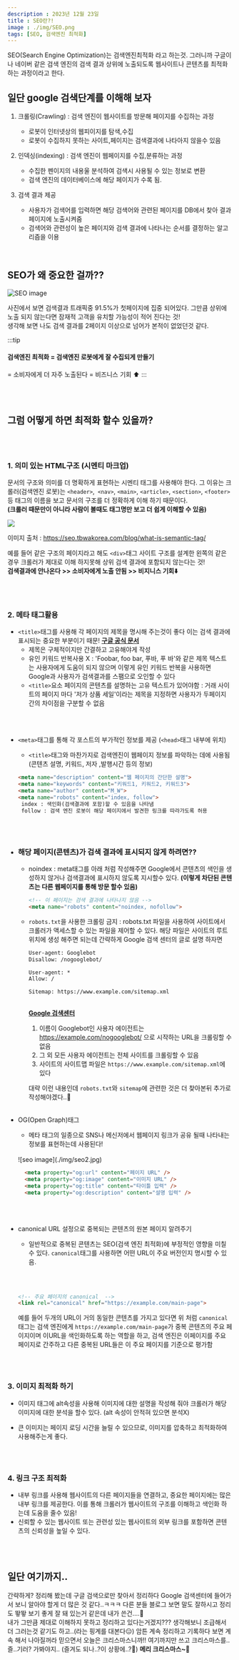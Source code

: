 ```yaml
---
description : 2023년 12월 23일
title : SEO란?!
image : ./img/SEO.png
tags: [SEO, 검색엔진 최적화]
---
```


SEO(Search Engine Optimization)는 검색엔진최적화 라고 하는것. 그러니까 구글이나 네이버 같은 검색 엔진의 검색 결과 상위에 노출되도록 웹사이트나 콘텐츠를 최적화 하는 과정이라고 한다.

## 일단 google 검색단계를 이해해 보자

1. 크롤링(Crawling) : 검색 엔진이 웹사이트를 방문해 페이지를 수집하는 과정
    - 로봇이 인터넷상의 웹피이지를 탐색,수집
    - 로봇이 수집하지 못하는 사이트,페이지는 검색결과에 나타아지 않을수 있음

2. 인덱싱(indexing) : 검색 엔진이 웹페이지를 수집,분류하는 과정
    - 수집한 펜이지의 내용울 분석하여 검색시 사용될 수 있는 정보로 변환
    - 검색 엔진의 데이터베이스에 해당 페이지가 수록 됨.

3. 검색 결과 제공
    - 사용자가 검색어를 입력하면 해당 검색어와 관련된 페이지를 DB에서 찾아 결과 페이지에 노출시켜줌
    - 검색어와 관련성이 높은 페이지와 검색 결과에 나타나는 순서를 결정하는 알고리즘을 이용


<br />

## SEO가 왜 중요한 걸까??
![SEO image](./img/SEO.png)

사진에서 보면 검색결과 트래픽중 91.5%가 첫페이지에 집중 되어있다. 그만큼 상위에 노출 되지 않는다면 잠재적 고객을 유치할 가능성이 적어 진다는 것!<br />
생각해 보면 나도 검색 결과를 2페이지 이상으로 넘어가 본적이 없었던것 같다. 

:::tip 

#### 검색엔진 최적화 = 검색엔진 로봇에게 잘 수집되게 만들기 
= 소비자에게 더 자주 노출된다
= 비즈니스 기회 ⬆️
:::


 <br /><br />

## 그럼 어떻게 하면 최적화 할수 있을까?

 <br /><br />

### 1. 의미 있는 HTML구조 (시멘티 마크업)

  문서의 구조와 의미를 더 명확하게 표현하는 시멘티 태그를 사용해야 한다. 그 이유는 크롤러(검색엔진 로봇)는 `<header>`,` <nav>`, `<main>`, `<article>`, `<section>`, `<footer>`등 태그의 이름을 보고 문서의 구조를 더 정확하게 이해 하기 때문이다. <br />**(크롤러 때문만이 아니라 사람이 볼때도 태그명만 보고 더 쉽게 이해할 수 있음)**
  
  ![](https://i0.wp.com/seo.tbwakorea.com/wp-content/uploads/2023/09/%EC%8B%9C%EB%A7%A8%ED%8B%B1-%ED%83%9C%EA%B7%B8_html.png?resize=1024%2C576&ssl=1)

  이미지 출처 : https://seo.tbwakorea.com/blog/what-is-semantic-tag/

예를 들어 같은 구조의 페이지라고 해도 `<div>`태그 사이트 구조를 설계한 왼쪽의 같은 경우 크롤러가 제대로 이해 하지못해 상위 검색 결과에 포함되지 않는다는 것!<br/>
**검색결과에 안나온다 >> 소비자에게 노출 안됨 >> 비지니스 기회⬇️**


 <br /><br />

### 2. 메타 태그활용

-  `<title>`태그를 사용해 각 페이지의 제목을 명시해 주는것이 좋다 이는 검색 결과에 표시되는 중요한 부분이기 때문! **[구글 공식 문서](https://developers.google.com/search/docs/appearance/title-link?hl=ko)** 
    - 제목은 구체적이지만 간결하고 고유해야게 작성  
   - 유인 키워드 반복사용 X :  'Foobar, foo bar, 푸바, 푸 바'와 같은 제목 텍스트는 사용자에게 도움이 되지 않으며 이렇게 유인 키워드 반복을 사용하면 Google과 사용자가 검색결과를 스팸으로 오인할 수 있다
   - `<title>`요소 페이지의 콘텐츠를 설명하는 고유 텍스트가 있어야함 : 거래 사이트의 페이지 마다 '저가 상품 세일'이라는 제목을 지정하면 사용자가 두페이지 간의 차이점을 구분할 수 없음
 
 <br /><br />
- `<meta>`태그를 통해 각 포스트의 부가적인 정보를 제공 (`<head>`태그 내부에 위치)
  - `<title>`태그와 마찬가지로 검색엔진이 웹페이지 정보를 파악하는 데에 사용됨 (콘텐츠 설명, 키워드, 저자 ,발행시간 등의 정보)
  
  ```html
  <meta name="description" content="웹 페이지의 간단한 설명">
  <meta name="keywords" content="키워드1, 키워드2, 키워드3"> 
  <meta name="author" content="M_W">
  <meta name="robots" content="index, follow">
   index : 색인화(검색결과에 포함)할 수 있음을 나타냄
   follow : 검색 엔진 로봇이 해당 페이지에서 발견한 링크를 따라가도록 허용
  ```

<br /><br />

 -  ### **해당 페이지(콘텐츠)가 검색 결과에 표시되지 않게 하려면??**
   
    - noindex : meta태그를 아래 처럼 작성해주면 Google에서 콘텐츠의 색인을 생성하지 않거나 검색결과에 표시하지 않도록 지시할수 있다. **(이렇게 차단된 콘텐츠는 다른 웹페이지를 통해 방문 할수 있음)**
      
      ```html
      <!-- 이 페이지는 검색 결과에 나타나지 않음 -->
      <meta name="robots" content="noindex, nofollow">
      ```

    - `robots.txt`을 사용한 크롤링 금지 : robots.txt 파일을 사용하여 사이트에서 크롤러가 액세스할 수 있는 파일을 제어할 수 있다. 해당 파일은 사이트의 루트 위치에 생성 해주면 되는데 간략하게 Google 검색 센터의 글로 설명 하자면

      ```html title="robots.txt"
      User-agent: Googlebot
      Disallow: /nogooglebot/

      User-agent: *
      Allow: /

      Sitemap: https://www.example.com/sitemap.xml
          
      ```
      **[Google 검색센터](https://developers.google.com/search/docs/crawling-indexing/robots/create-robots-txt?hl=ko#upload)**
      
      1. 이름이 Googlebot인 사용자 에이전트는 https://example.com/nogooglebot/ 으로 시작하는 URL을 크롤링할 수 없음
      2. 그 외 모든 사용자 에이전트는 전체 사이트를 크롤링할 수 있음
      3. 사이트의 사이트맵 파일은 `https://www.example.com/sitemap.xml`에 있다

      대략 이런 내용인데 `robots.txt`와 `sitemap`에 관련한 것은 더 찾아본뒤 추가로 작성해야겠다..🫠
 <br /><br />

- OG(Open Graph)태그
  - 메타 태그의 일종으로 SNS나 메신저에서 웹페이지 링크가 공유 될때 나타내는 정보를 표현하는데 사용된다! 
  <br />
  ![seo image](./img/seo2.jpg)

    ```html
      <meta property="og:url" content="페이지 URL" />
      <meta property="og:image" content="이미지 URL" />
      <meta property="og:title" content="타이틀 입력" />
      <meta property="og:description" content="설명 입력" />
    ```
 <br /><br />

- canonical URL 설정으로 중복되는 콘텐츠의 원본 페이지 알려주기

  - 일반적으로 중복된 콘텐츠는 SEO(검색 엔진 최적화)에 부정적인 영향을 미칠 수 있다. `canonical`태그를 사용하면 어떤 URL이 주요 버전인지 명시할 수 있음.
  
  <br /><br />
  ```html
  <!-- 주요 페이지의 canonical  -->
  <link rel="canonical" href="https://example.com/main-page">
  ```


  예를 들어 두개의 URL이 거의 동일한 콘텐츠를 가지고 있다면 위 처럼 `canonical`태그는 검색 엔진에게 `https://example.com/main-page`가 중복 콘텐츠의 주요 페이지이며 이URL을 색인화하도록 하는 역할을 하고, 검색 엔진은 이페이지를 주요 페이지로 간주하고 다른 중복된 URL들은 이 주요 페이지를 기준으로 평가함 




 <br /><br />

### 3. 이미지 최적화 하기

- 이미지 태그에 alt속성을 사용해 이미지에 대한 설명을 작성해 줘야 크롤러가 해당 이미지에 대한 분석을 할수 있다. (alt 속성이 안적혀 있으면 분석X)

- 큰 이미지는 페이지 로딩 시간을 늘릴 수 있으므로, 이미지를 압축하고 최적화하여 사용해주는게 좋다.

 <br /><br />

### 4. 링크 구조 최적화 

- 내부 링크를 사용해 웹사이트의 다른 페이지들을 연결하고, 중요한 페이지에는 많은 내부 링크를 제공한다. 이를 통해 크롤러가 웹사이트의 구조를 이해하고 색인화 하는데 도움을 줄수 있음!
-  신뢰할 수 있는 웹사이트 또는 관련성 있는 웹사이트의 외부 링크를 포함하면 콘텐츠의 신뢰성을 높일 수 있다.
    


<br /><br />

## 일단 여기까지..

간략하게? 정리해 봤는데 구글 검색으로만 찾아서 정리하다 Google 검색센터에 들어가서 보니 알아야 할게 더 많은 것 같다..ㅋㅋㅋ 다른 분들 블로그 보면 말도 잘하시고 정리도 뙇뙇 보기 좋게 잘 돼 있는거 같은데 내가 쓴건....🤔 <br />
내가 그만큼 제대로 이해하지 못하고 정리하고 있다는거겠지??? 생각해보니 조급해서 더 그러는것 같기도 하고..(라는 핑계를 대본다😑) 암튼 계속 정리하고 기록하다 보면 계속 해서 나아질꺼라 믿으면서 오늘은 크리스마스니까!! 여기까지만 쓰고 크리스마스를..즐..기러? 가봐야지.. (즐겨도 되나..?이 상황에..?🤨) **메리 크리스마스~🎅** 